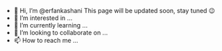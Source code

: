 - 👋 Hi, I’m @erfankashani This page will be updated soon, stay tuned 😉
- 👀 I’m interested in ...
- 🌱 I’m currently learning ...
- 💞️ I’m looking to collaborate on ...
- 📫 How to reach me ...

<!---
erfankashani/erfankashani is a ✨ special ✨ repository because its `README.md` (this file) appears on your GitHub profile.
You can click the Preview link to take a look at your changes.
--->
